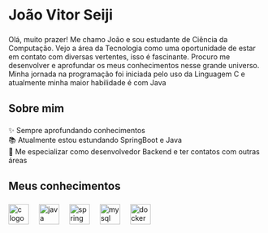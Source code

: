 <h1 align="left">João Vitor Seiji</h1>

###

<p align="left">Olá, muito prazer! Me chamo João e sou estudante de Ciência da Computação. Vejo a área da Tecnologia como uma oportunidade de estar em contato com diversas vertentes, isso é fascinante. Procuro me desenvolver e aprofundar os meus conhecimentos nesse grande universo. Minha jornada na programação foi iniciada pelo uso da Linguagem C e atualmente minha maior habilidade é com Java</p>

###

<h2 align="left">Sobre mim</h2>

###

<p align="left">✨ Sempre aprofundando conhecimentos<br>📚 Atualmente estou estundando SpringBoot e Java<br>🎯 Me especializar como desenvolvedor Backend e ter contatos com outras áreas</p>

###

<h2 align="left">Meus conhecimentos</h2>

###

<div align="left">
  <img src="https://cdn.jsdelivr.net/gh/devicons/devicon/icons/c/c-original.svg" height="40" alt="c logo"  />
  <img width="12" />
  <img src="https://cdn.jsdelivr.net/gh/devicons/devicon/icons/java/java-original.svg" height="40" alt="java logo"  />
  <img width="12" />
  <img src="https://cdn.jsdelivr.net/gh/devicons/devicon/icons/spring/spring-original.svg" height="40" alt="spring logo"  />
  <img width="12" />
  <img src="https://cdn.jsdelivr.net/gh/devicons/devicon/icons/mysql/mysql-original.svg" height="40" alt="mysql logo"  />
  <img width="12" />
  <img src="https://cdn.jsdelivr.net/gh/devicons/devicon/icons/docker/docker-original.svg" height="40" alt="docker logo"  />
</div>

###
